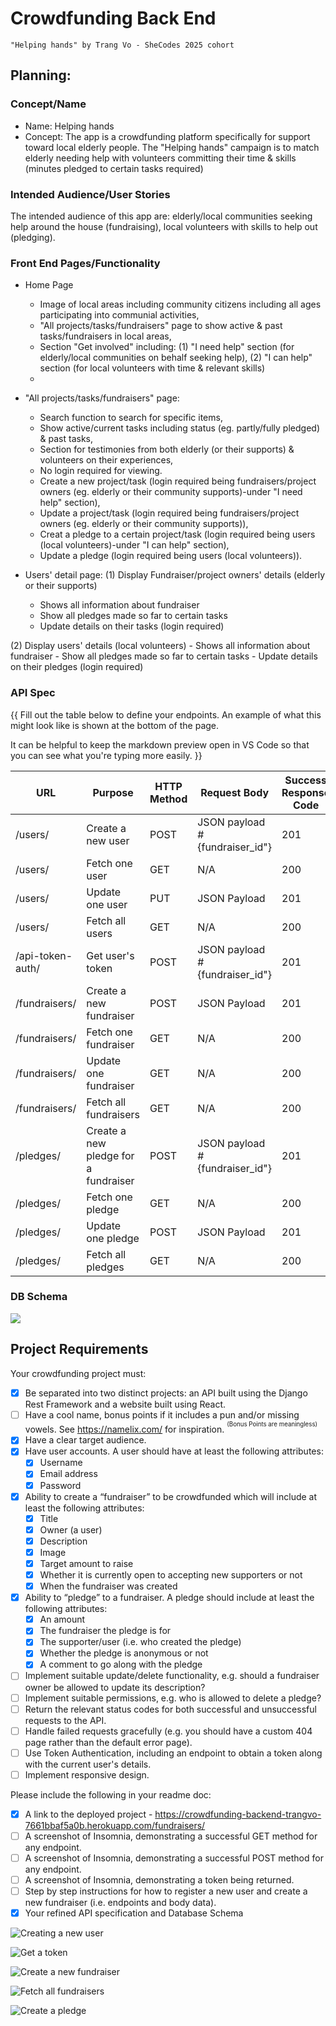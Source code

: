 # Crowdfunding Back End
    "Helping hands" by Trang Vo - SheCodes 2025 cohort

## Planning:
### Concept/Name
- Name: Helping hands
- Concept: The app is a crowdfunding platform specifically for support toward local elderly people.
  The "Helping hands" campaign is to match elderly needing help with volunteers committing their time & skills (minutes pledged to certain tasks required)

### Intended Audience/User Stories
The intended audience of this app are: elderly/local communities seeking help around the house (fundraising), local volunteers with skills to help out (pledging).

### Front End Pages/Functionality
- Home Page
    - Image of local areas including community citizens including all ages participating into communial activities,
    - "All projects/tasks/fundraisers" page to show active & past tasks/fundraisers in local areas,
    - Section "Get involved" including: (1) "I need help" section (for elderly/local communities on behalf seeking help), (2) "I can help" section (for local volunteers with time & relevant skills)
    - 
- "All projects/tasks/fundraisers" page:
  - Search function to search for specific items,
  - Show active/current tasks including status (eg. partly/fully pledged) & past tasks,
  - Section for testimonies from both elderly (or their supports) & volunteers on their experiences,
  - No login required for viewing.
  - Create a new project/task (login required being fundraisers/project owners (eg. elderly or their community supports)-under "I need help" section),
  - Update a project/task (login required being fundraisers/project owners (eg. elderly or their community supports)),
  - Creat a pledge to a certain project/task (login required being users (local volunteers)-under "I can help" section),
  - Update a pledge (login required being users (local volunteers)).

- Users' detail page:
(1) Display Fundraiser/project owners' details (elderly or their supports)
    - Shows all information about fundraiser
    - Show all pledges made so far to certain tasks
    - Update details on their tasks (login required)

(2) Display users' details (local volunteers)
    - Shows all information about fundraiser
    - Show all pledges made so far to certain tasks
    - Update details on their pledges (login required)


### API Spec
{{ Fill out the table below to define your endpoints. An example of what this might look like is shown at the bottom of the page. 

It can be helpful to keep the markdown preview open in VS Code so that you can see what you're typing more easily. }}

| URL         |Purpose                              | HTTP Method | Request Body    | Success Response Code | Authentication/Authorisation |
| ---         | -----------                         | -------     | ------------    | --------------------- | ---------------------------- |
| /users/     | Create a new user                   | POST        | JSON payload #{fundraiser_id"}|201      | Any logged in users          |
| /users/     | Fetch one user                      | GET         | N/A             |              200      | None                         |
| /users/     | Update one user                     | PUT         | JSON Payload    |              201      | Any logged in users          |
| /users/     | Fetch all users                     | GET         | N/A             |              200      |                              |
|/api-token-auth/| Get user's token                 | POST        | JSON payload #{fundraiser_id"}|201      | Any logged in users          |
|/fundraisers/| Create a new fundraiser             | POST        | JSON Payload    |              201      | Any logged in users          |         
|/fundraisers/| Fetch one fundraiser                | GET         | N/A             |              200      | None                         |
|/fundraisers/| Update one fundraiser               | GET         | N/A             |              200      | None                         |
|/fundraisers/| Fetch all fundraisers               | GET         | N/A             |              200      |                              |
| /pledges/   | Create a new pledge for a fundraiser| POST        | JSON payload #{fundraiser_id"}|201      | Any logged in users          |
| /pledges/   | Fetch one pledge                    | GET         | N/A             |              200      | None                         |
| /pledges/   | Update one pledge                   | POST        | JSON Payload    |              201      | Any logged in users          |
| /pledges/   | Fetch all pledges                   | GET         | N/A             |              200      |                              |

### DB Schema
![](  ./database.drawio.svg)

## Project Requirements
Your crowdfunding project must:

- [x] Be separated into two distinct projects: an API built using the Django Rest Framework and a website built using React. 
- [ ] Have a cool name, bonus points if it includes a pun and/or missing vowels. See https://namelix.com/ for inspiration. <sup><sup>(Bonus Points are meaningless)</sup></sup>
- [x] Have a clear target audience.
- [x] Have user accounts. A user should have at least the following attributes:
  - [x] Username
  - [x] Email address
  - [x] Password
- [x] Ability to create a “fundraiser” to be crowdfunded which will include at least the following attributes:
  - [x] Title
  - [x] Owner (a user)
  - [x] Description
  - [x] Image
  - [x] Target amount to raise
  - [x] Whether it is currently open to accepting new supporters or not
  - [x] When the fundraiser was created
- [x] Ability to “pledge” to a fundraiser. A pledge should include at least the following attributes:
  - [x] An amount
  - [x] The fundraiser the pledge is for
  - [x] The supporter/user (i.e. who created the pledge)
  - [x] Whether the pledge is anonymous or not
  - [x] A comment to go along with the pledge
- [ ] Implement suitable update/delete functionality, e.g. should a fundraiser owner be allowed to update its description?
- [ ] Implement suitable permissions, e.g. who is allowed to delete a pledge?
- [ ] Return the relevant status codes for both successful and unsuccessful requests to the API.
- [ ] Handle failed requests gracefully (e.g. you should have a custom 404 page rather than the default error page).
- [ ] Use Token Authentication, including an endpoint to obtain a token along with the current user's details.
- [ ] Implement responsive design.

Please include the following in your readme doc:
- [x] A link to the deployed project - https://crowdfunding-backend-trangvo-7661bbaf5a0b.herokuapp.com/fundraisers/
- [ ] A screenshot of Insomnia, demonstrating a successful GET method for any endpoint.
- [ ] A screenshot of Insomnia, demonstrating a successful POST method for any endpoint.
- [ ] A screenshot of Insomnia, demonstrating a token being returned.
- [ ] Step by step instructions for how to register a new user and create a new fundraiser (i.e. endpoints and body data).
- [x] Your refined API specification and Database Schema

![Creating a new user](image.png)

![Get a token](image-1.png)

![Create a new fundraiser](image-2.png)

![Fetch all fundraisers](image-3.png)

![Create a pledge](image-4.png)